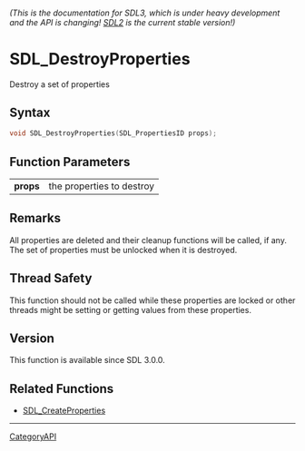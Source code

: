 ###### (This is the documentation for SDL3, which is under heavy development and the API is changing! [SDL2](https://wiki.libsdl.org/SDL2/) is the current stable version!)
# SDL_DestroyProperties

Destroy a set of properties 

## Syntax

```c
void SDL_DestroyProperties(SDL_PropertiesID props);

```

## Function Parameters

|               |                           |
| ------------- | ------------------------- |
| **props**     | the properties to destroy |

## Remarks

All properties are deleted and their cleanup functions will be called, if
any. The set of properties must be unlocked when it is destroyed.

## Thread Safety

This function should not be called while these properties are locked or
other threads might be setting or getting values from these properties.

## Version

This function is available since SDL 3.0.0.

## Related Functions

* [SDL_CreateProperties](SDL_CreateProperties)

----
[CategoryAPI](CategoryAPI)

